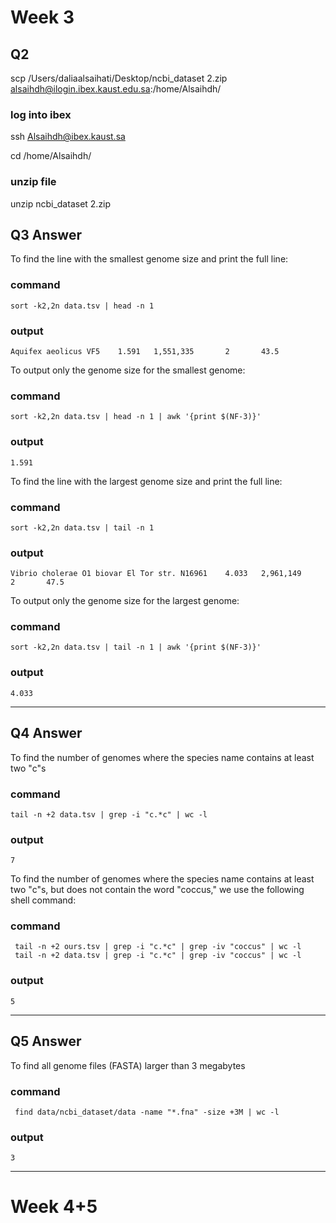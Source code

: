 # Week 3
## Q2
scp /Users/daliaalsaihati/Desktop/ncbi_dataset 2.zip
alsaihdh@ilogin.ibex.kaust.edu.sa:/home/Alsaihdh/
### log into ibex
ssh Alsaihdh@ibex.kaust.sa

cd /home/Alsaihdh/

### unzip file
unzip ncbi_dataset 2.zip

## Q3 Answer 
To find the line with the smallest genome size and print the full line:

### command
```
sort -k2,2n data.tsv | head -n 1
```
### output
```
Aquifex aeolicus VF5    1.591   1,551,335       2       43.5
```

To output only the genome size for the smallest genome:
### command
```
sort -k2,2n data.tsv | head -n 1 | awk '{print $(NF-3)}'
```
### output
```
1.591
```

To find the line with the largest genome size and print the full line:
### command
```
sort -k2,2n data.tsv | tail -n 1
```
### output
```
Vibrio cholerae O1 biovar El Tor str. N16961    4.033   2,961,149       2       47.5
```

To output only the genome size for the largest genome:
### command
```
sort -k2,2n data.tsv | tail -n 1 | awk '{print $(NF-3)}'
```
### output
```
4.033
```
***
## Q4 Answer 

To find the number of genomes where the species name contains at least two "c"s
### command
```
tail -n +2 data.tsv | grep -i "c.*c" | wc -l
```
### output
```
7
```

To find the number of genomes where the species name contains at least two "c"s, but does not contain the word "coccus," we use the following shell command:
### command
```
 tail -n +2 ours.tsv | grep -i "c.*c" | grep -iv "coccus" | wc -l
 tail -n +2 data.tsv | grep -i "c.*c" | grep -iv "coccus" | wc -l
 ```

### output
```
5
```
***
## Q5 Answer 
To find all genome files (FASTA) larger than 3 megabytes
### command
```
 find data/ncbi_dataset/data -name "*.fna" -size +3M | wc -l
```

### output
```
3
```
***
# Week 4+5
